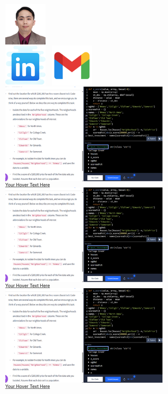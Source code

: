 <link rel="stylesheet" type="text/css" href="styles.css">
<img src="./images/KONG%20MARCEL%20ct%20sc.jpg" width="128" height="128">
<div style="display: flex; gap: 20px;">
       <a href="https://www.linkedin.com/in/your-profile" target="_blank">
      <img src="./images/icons8-linkedin-128.png" alt="LinkedIn Profile" class="icon">
  </a>
   
  <a href="https://www.linkedin.com/in/your-profile" target="_blank">
      <img src="./images/icons8-gmail-144.png" alt="gmail icon" class="icon" width="128" height="128">
  </a>
</div>


<div class="hover-container"> 
  <a href="https://example.com" target="_blank"> 
    <img src="./images/z%20score%20closest%20to%20zero%20use%20abs%20func%20zscore%20to%20find%20min.png" alt="Description" class="hover-image" width="500" height="300"> 
    <!--<div class="hover-overlay"></div>-->
    <div class="hover-text">Your Hover Text Here</div> 
  </a> 
</div>


<div class="hover-container"> 
  <a href="https://example.com" target="_blank"> 
    <img src="./images/z%20score%20closest%20to%20zero%20use%20abs%20func%20zscore%20to%20find%20min.png" alt="Description" class="hover-image" width="500" height="300"> 
    <!--<div class="hover-overlay"></div>-->
    <div class="hover-text">Your Hover Text Here</div> 
  </a> 
</div>

<div class="hover-container"> 
  <a href="https://example.com" target="_blank"> 
    <img src="./images/z%20score%20closest%20to%20zero%20use%20abs%20func%20zscore%20to%20find%20min.png" alt="Description" class="hover-image" width="500" height="300"> 
    <!--<div class="hover-overlay"></div>-->
    <div class="hover-text">Your Hover Text Here</div> 
  </a> 
</div>


